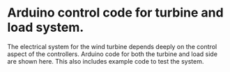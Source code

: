 # Arduino control code for turbine and load system.
The electrical system for the wind turbine depends deeply on the control aspect of the controllers. 
Arduino code for both the turbine and load side are shown here.
This also includes example code to test the system.
